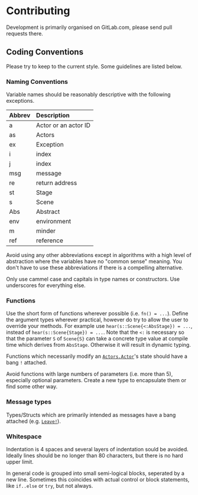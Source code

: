 # Contributing

Development is primarily organised on GitLab.com, please send pull requests
there.

## Coding Conventions

Please try to keep to the current style. Some guidelines are listed below.

### Naming Conventions

Variable names should be reasonably descriptive with the following
exceptions.

| Abbrev | Description          |
|:-------|:---------------------|
| a      | Actor or an actor ID |
| as     | Actors               |
| ex     | Exception            |
| i      | index                |
| j      | index                |
| msg    | message              |
| re     | return address       |
| st     | Stage                |
| s      | Scene                |
| Abs    | Abstract             |
| env    | environment          |
| m      | minder               |
| ref    | reference            |

Avoid using any other abbreviations except in algorithms with a high level
of abstraction where the variables have no "common sense" meaning. You don't
have to use these abbreviations if there is a compelling alternative.

Only use cammel case and capitals in type names or constructors. Use
underscores for everything else.

### Functions

Use the short form of functions wherever possible (i.e. `fn() = ...`). Define
the argument types wherever practical, however do try to allow the user to
override your methods. For example use `hear(s::Scene{<:AbsStage}) = ...`,
instead of `hear(s::Scene{Stage}) = ...`. Note that the `<:` is necessary so
that the parameter `S` of `Scene{S}` can take a concrete type value at compile
time which derives from `AbsStage`. Otherwise it will result in dynamic typing.

Functions which necessarily modify an [`Actors.Actor`](@ref)'s state should
have a bang `!` attached.

Avoid functions with large numbers of parameters (i.e. more than 5),
especially optional parameters. Create a new type to encapsulate them or find
some other way.

### Message types

Types/Structs which are primarily intended as messages have a bang attached
(e.g. [`Leave!`](@ref)).

### Whitespace

Indentation is 4 spaces and several layers of indentation sould be
avoided. Ideally lines should be no longer than 80 characters, but there is no
hard upper limit.

In general code is grouped into small semi-logical blocks, seperated by a new
line. Sometimes this coincides with actual control or block statements, like
`if..else` or `try`, but not always.
